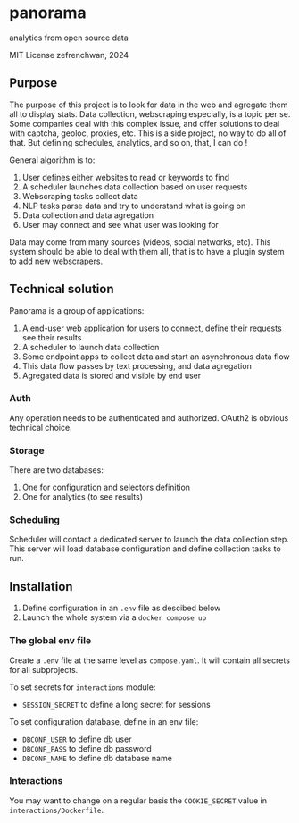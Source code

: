 # panorama
analytics from open source data

MIT License
zefrenchwan, 2024

## Purpose

The purpose of this project is to look for data in the web and agregate them all to display stats.
Data collection, webscraping especially, is a topic per se. 
Some companies deal with this complex issue, and offer solutions to deal with captcha, geoloc, proxies, etc. 
This is a side project, no way to do all of that. 
But defining schedules, analytics, and so on, that, I can do !


General algorithm is to:
1. User defines either websites to read or keywords to find 
2. A scheduler launches data collection based on user requests 
3. Webscraping tasks collect data
4. NLP tasks parse data and try to understand what is going on
5. Data collection and data agregation 
6. User may connect and see what user was looking for

Data may come from many sources (videos, social networks, etc). 
This system should be able to deal with them all, that is to have a plugin system to add new webscrapers. 

## Technical solution 

Panorama is a group of applications: 
1. A end-user web application for users to connect, define their requests see their results
2. A scheduler to launch data collection 
3. Some endpoint apps to collect data and start an asynchronous data flow
4. This data flow passes by text processing, and data agregation 
5. Agregated data is stored and visible by end user

### Auth

Any operation needs to be authenticated and authorized. 
OAuth2 is obvious technical choice. 


### Storage 

There are two databases: 
1. One for configuration and selectors definition
2. One for analytics (to see results)


### Scheduling 

Scheduler will contact a dedicated server to launch the data collection step. 
This server will load database configuration and define collection tasks to run. 

## Installation

1. Define configuration in an `.env` file as descibed below
2. Launch the whole system via a `docker compose up` 

### The global env file

Create a `.env` file at the same level as `compose.yaml`. 
It will contain all secrets for all subprojects. 

To set secrets for `interactions` module:
* `SESSION_SECRET` to define a long secret for sessions 

To set configuration database, define in an env file:
* `DBCONF_USER` to define db user 
* `DBCONF_PASS` to define db password 
* `DBCONF_NAME` to define db database name


### Interactions

You may want to change on a regular basis the `COOKIE_SECRET` value in `interactions/Dockerfile`. 